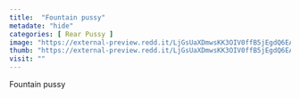 ```yaml
---
title:  "Fountain pussy"
metadate: "hide"
categories: [ Rear Pussy ]
image: "https://external-preview.redd.it/LjGsUaXDmwsKK3OIV0ffB5jEgdQ6EAir8BkmHPzbytI.jpg?auto=webp&s=d36bcb0fa4e28a143f67790c39cdf9a639cc68eb"
thumb: "https://external-preview.redd.it/LjGsUaXDmwsKK3OIV0ffB5jEgdQ6EAir8BkmHPzbytI.jpg?width=320&crop=smart&auto=webp&s=b0d9fca88002f7b7da99dee8719dac18085756b3"
visit: ""
---
```

Fountain pussy
